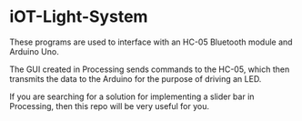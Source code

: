 # iOT-Light-System
These programs are used to interface with an HC-05 Bluetooth module and Arduino Uno.

The GUI created in Processing sends commands to the HC-05, which then
transmits the data to the Arduino for the purpose of driving an LED.

If you are searching for a solution for implementing a slider bar in Processing, then this repo will be very useful for you.
